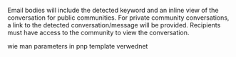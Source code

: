 Email bodies will include the detected keyword and an inline view of the conversation for public communities. For private community conversations, a link to the detected conversation/message will be provided. Recipients must have access to the community to view the conversation.

wie man parameters in pnp template verwednet